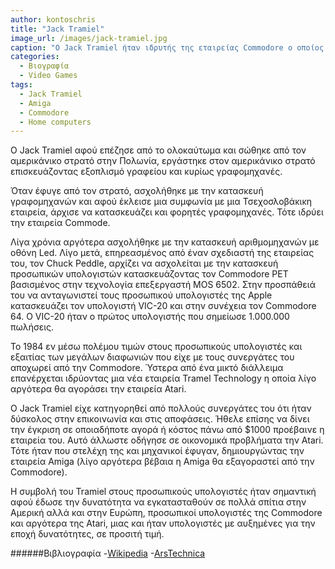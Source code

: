 ```yaml
---
author: kontoschris
title: "Jack Tramiel"
image_url: /images/jack-tramiel.jpg
caption: "O Jack Tramiel ήταν ιδρυτής της εταιρείας Commodore ο οποίος ξεκινώντας από την κατασκευή φορητής γραφομηχανής και αριθμομηχανής με οθόνη LED έφτασε στην αγορά της Atari."
categories:
  - Βιογραφία 
  - Video Games 
tags:
  - Jack Tramiel
  - Amiga
  - Commodore
  - Home computers
---
```

O Jack Tramiel αφού επέζησε από το ολοκαύτωμα και σώθηκε από τον αμερικάνικο στρατό στην Πολωνία, εργάστηκε στον αμερικάνικο στρατό επισκευάζοντας εξοπλισμό γραφείου και κυρίως γραφομηχανές.


Όταν έφυγε από τον στρατό, ασχολήθηκε με την κατασκευή γραφομηχανών και αφού έκλεισε μια συμφωνία με μια Τσεχοσλοβάκικη εταιρεία, άρχισε να κατασκευάζει και φορητές γραφομηχανές. Τότε ιδρύει την εταιρεία Commode.


Λίγα χρόνια αργότερα ασχολήθηκε με την κατασκευή αριθμομηχανών με οθόνη Led. Λίγο μετά, επηρεασμένος από έναν σχεδιαστή της εταιρείας του, τον Chuck Peddle, αρχίζει να ασχολείται με την κατασκευή προσωπικών υπολογιστών κατασκευάζοντας τον Commodore PET βασισμένος στην τεχνολογία επεξεργαστή MOS 6502. Στην προσπάθειά του να ανταγωνιστεί τους προσωπικού υπολογιστές της Apple κατασκευάζει τον υπολογιστή VIC-20 και στην συνέχεια τον Commodore 64. Ο VIC-20 ήταν ο πρώτος υπολογιστής που σημείωσε 1.000.000 πωλήσεις.


Το 1984 εν μέσω πολέμου τιμών στους προσωπικούς υπολογιστές και εξαιτίας των μεγάλων διαφωνιών που είχε με τους συνεργάτες του αποχωρεί από την Commodore. Ύστερα από ένα μικτό διάλλειμα επανέρχεται ιδρύοντας μια νέα εταιρεία Tramel Technology η οποία λίγο αργότερα θα αγοράσει την εταιρεία Atari. 

Ο Jack Tramiel είχε κατηγορηθεί από πολλούς συνεργάτες του ότι ήταν δύσκολος στην επικοινωνία και στις αποφάσεις. Ήθελε επίσης να δίνει την έγκριση σε οποιαδήποτε αγορά ή κόστος πάνω από $1000 προέβαινε η εταιρεία του. Αυτό άλλωστε οδήγησε σε οικονομικά προβλήματα την Atari. Τότε ήταν που στελέχη της και μηχανικοί έφυγαν, δημιουργώντας την εταιρεία Amiga (λίγο αργότερα βέβαια η Amiga θα εξαγοραστεί από την Commodore).

Η συμβολή του Tramiel στους προσωπικούς υπολογιστές ήταν σημαντική αφού έδωσε την δυνατότητα να εγκατασταθούν σε πολλά σπίτια στην Αμερική αλλά και στην Ευρώπη, προσωπικοί υπολογιστές της Commodore και αργότερα της Atari, μιας και ήταν υπολογιστές με αυξημένες για την εποχή δυνατότητες, σε προσιτή τιμή.

######Βιβλιογραφία
-[Wikipedia](https://en.m.wikipedia.org/wiki/Jack_Tramiel)
-[ArsTechnica](https://arstechnica.com/gadgets/2007/10/amiga-history-4-commodore-years/)

